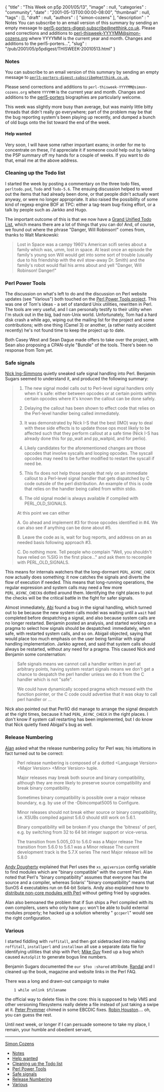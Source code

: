{
   "title" : "This Week on p5p 2001/05/13",
   "image" : null,
   "categories" : "community",
   "date" : "2001-05-13T00:00:00-08:00",
   "thumbnail" : null,
   "tags" : [],
   "draft" : null,
   "authors" : [
      "simon-cozens"
   ],
   "description" : " Notes You can subscribe to an email version of this summary by sending an empty message to perl5-porters-digest-subscribe@netthink.co.uk. Please send corrections and additions to perl-thisweek-YYYYMM@simon-cozens.org where YYYYMM is the current year and month. Changes and additions to the perl5-porters...",
   "slug" : "/pub/2001/05/p5pdigest/THISWEEK-20010513.html"
}



### Notes

You can subscribe to an email version of this summary by sending an empty message to [`perl5-porters-digest-subscribe@netthink.co.uk`.](mailto:perl5-porters-digest-subscribe@netthink.co.uk)

Please send corrections and additions to `perl-thisweek-YYYYMM@simon-cozens.org` where `YYYYMM` is the current year and month. Changes and additions to the [perl5-porters](http://simon-cozens.org/writings/whos-who.html) biographies are particularly welcome.

This week was slightly more busy than average, but was mainly little bitty threads that didn't really go everywhere; part of the problem may be that the bug reporting system's been playing up recently, and dumped a bunch of old bugs onto the list toward the end of the week.

#### Help wanted

Very soon, I will have some rather important exams; in order for me to concentrate on these, I'd appreciate it if someone could help out by taking the P5P summary off my hands for a couple of weeks. If you want to do that, email me at the above address.

### Cleaning up the Todo list

I started the week by posting a commentary on the three todo files, `perltodo.pod`, `Todo` and `Todo-5.6`. The ensuing discussion helped to weed out the items that had already been done, or that people didn't actually want anyway, or were no longer appropriate. It also raised the possibility of some kind of regexp engine BOF at TPC: either a tag-team bug-fixing effort, or a talk by people such as Jarkko and Hugo.

The important outcome of this is that we now have a [Grand Unified Todo List](http://www.xray.mpe.mpg.de/mailing-lists/perl5-porters/2001-05/msg01108.html), which means there are a lot of things that you can do! And, of course, we found out where the phrase "Danger, Will Robinson!" comes from, thanks to Walt Mankowski:

> Lost in Space was a campy 1960's American scifi series about a family which was, umm, lost in space. At least once an episode the family's young son Will would get into some sort of trouble (usually due to his friendship with the evil stow-away Dr. Smith) and the family's robot would flail his arms about and yell "Danger, Will Robinson! Danger!"

### Perl Power Tools

The discussion on what's left to do and the discussion on Perl website updates (see "Various") both touched on the [Perl Power Tools project](https://perlpowertools.com/). This was one of Tom's ideas - a set of standard Unix utilities, rewritten in Perl. The tools are very useful, and I can personally testify to their utility when I'm stuck out in the big, bad non-Unix world. Unfortunately, Tom had a hard disk crash a while ago, wiping out the mailing list for the project and some contributions; with one thing (Camel 3) or another, (a rather nasty accident recently) he's not found time to keep the project up to date.

Both Casey West and Sean Dague made offers to take over the project, with Sean also proposing a CPAN-style "Bundle" of the tools. There's been no response from Tom yet.

### Safe signals

[Nick Ing-Simmons](http://simon-cozens.org/writings/whos-who.html#ING-SIMMONS) quietly sneaked safe signal handling into Perl. Benjamin Sugars seemed to understand it, and produced the following summary:

> 1. The new signal model calls out to Perl-level signal handlers only when it's safe: either between opcodes or at certain points within certain opcodes where it's known the callout can be done safely.
>
> 2. Delaying the callout has been shown to effect code that relies on the Perl-level handler being called immediately.
>
> 3. It was demonstrated by Nick I-S that the best (IMO) way to deal with these side effects is to update those ops most likely to be affected such that they perform callout at a safe time (Nick I-S has already done this for pp\_wait and pp\_waitpid, and for perlio).
>
> 4. Likely candidates for the aforementioned changes are those opcodes that involve syscalls and looping opcodes. The syscall opcodes may need to be further modified to restart the syscall if need be.
>
> 5. This fix does not help those people that rely on an immediate callout to a Perl-level signal handler that gets dispatched by C code outside of the perl distribution. An example of this is code that relies on the handler being called from within stdio.
>
> 6. The old signal model is always available if compiled with PERL\_OLD\_SIGNALS.
>
> At this point we can either
>
> A. Go ahead and implement \#3 for those opcodes identified in \#4. We can also see if anything can be done about \#5.
>
> B. Leave the code as is, wait for bug reports, and address on an as needed basis following approach \#3.
>
> C. Do nothing more. Tell people who complain "Well, you shouldn't have relied on %SIG in the first place..." and ask them to recompile with PERL\_OLD\_SIGNALS.

This means for internals watchers that the long-dormant `PERL_ASYNC_CHECK` now actually does something: it now catches the signals and diverts the flow of execution if needed. This means that long-running operations, the regular expression and system calls may need a few more `PERL_ASYNC_CHECK`s dotted around them. Identifying the right places to put the checks will be the critical battle in the fight for safer signals.

Almost immediately, [Abi](http://simon-cozens.org/writings/whos-who.html#ABIGAIL) found a bug in the signal handling, which turned out to be because the new system calls model was waiting until a `wait` had completed before despatching a signal, and also because system calls are no longer restarted. Benjamin posted an analysis, and started working on a pragma to select how signals should be despatched: immediately, when safe, with restarted system calls, and so on. Abigail objected, saying that would place too much emphasis on the user being familiar with signal handling implementation. Jarkko agreed, and said that system calls should always be restarted, without any need for a pragma. This caused Nick and Benjamin some consternation:

> Safe signals means we cannot call a handler written in perl at arbitrary points, having system restart signals means we don't get a chance to despatch the perl handler unless we do it from the C handler which is not "safe".
>
> We could have dynamically scoped pragma which messed with the function pointer, or the C code could advertise that it was okay to call perl handler or ...

Nick also pointed out that PerlIO did manage to arrange the signal despatch at the right times, because it had `PERL_ASYNC_CHECK` in the right places. I don't know if system call restarting has been implemented, but I do know that Nick quietly fixed Abigail's bug as well.

### Release Numbering

[Alan](http://simon-cozens.org/writings/whos-who.html#BURLISON) asked what the release numbering policy for Perl was; his intuitions in fact turned out to be correct:
> Perl release numbering is composed of a dotted &lt;Language Version&gt; &lt;Major Version&gt; &lt;Minor Version&gt; tuple.
>
> Major releases may break both source and binary compatibility, although they are more likely to preserve source compatibility and break binary compatibility.
>
> Sometimes binary compatibility is possible over a major release boundary, e.g. by use of the -Dbincompat5005 to Configure.
>
> Minor releases should not break either source or binary compatibility, i.e. XSUBs compiled against 5.6.0 should still work on 5.6.1.
>
> Binary compatibility will be broken if you change the 'bitness' of perl, e.g. by switching from 32 to 64 bit integer support or vice-versa.
>
> The transition from 5.005\_03 to 5.6.0 was a Major release The transition from 5.6.0 to 5.6.1 was a Minor release The current development track is the 5.7.X series The next Major release will be 5.8.0

[Andy Dougherty](http://simon-cozens.org/writings/whos-who.html#DOUGHERTY) explained that Perl uses the `xs_apiversion` config variable to find modules which are "binary compatible" with the current Perl. Alan noted that Perl's "binary compatibility" assumes that everyone has the source and a compiler, whereas Solaris' "binary compatibility" means that SunOS 4 executables run on 64-bit Solaris.
Andy also explained how to [distribute non-core modules with Perl](http://www.xray.mpe.mpg.de/mailing-lists/perl5-porters/2001-05/msg00841.html) without getting fried by upgrades.

Alan also bemoaned the problem that if Sun ships a Perl compiled with its own compilers, users who only have `gcc` won't be able to build external modules properly; he hacked up a solution whereby " `gccperl`" would see the right configuration.

### Various

I started fiddling with `roffitall`, and then got sidetracked into making `roffitall`, `installperl` and `installman` all use a separate data file for identifying utilities that ship with Perl; [Mike Guy](http://simon-cozens.org/writings/whos-who.html#GUY) fixed up a bug which caused `AutoSplit` to generate bogus line numbers.

Benjamin Sugars documented the `our $foo :shared` attribute. [Randal](http://simon-cozens.org/writings/whos-who.html#SCHWARTZ) and I cleaned up the book, magazine and website links in the Perl FAQ.

There was a long and drawn-out campaign to make

        1 while unlink $filename

the official way to delete files in the core: this is supposed to help VMS and other versioning filesystems really delete a file instead of just taking a swipe at it. [Peter Prymmer](http://simon-cozens.org/writings/whos-who.html#PRYMMER) chimed in some EBCDIC fixes. [Robin Houston](http://simon-cozens.org/writings/whos-who.html#HOUSTON).... oh, you can guess the rest.

Until next week, or longer if I can persuade someone to take my place, I remain, your humble and obedient servant,

------------------------------------------------------------------------

[Simon Cozens](mailto:simon@brecon.co.uk)
-   [Notes](#Notes)
-   [Help wanted](#Help_wanted)
-   [Cleaning up the Todo list](#Cleaning_up_the_Todo_list)
-   [Perl Power Tools](#Perl_Power_Tools)
-   [Safe signals](#Safe_signals)
-   [Release Numbering](#Release_Numbering)
-   [Various](#Various)

